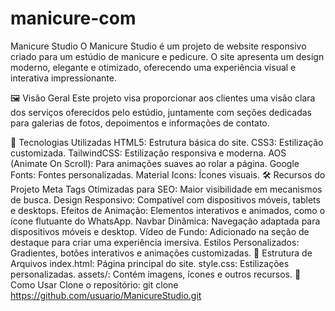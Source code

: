 # manicure-com

Manicure Studio
O Manicure Studio é um projeto de website responsivo criado para um estúdio de manicure e pedicure. O site apresenta um design moderno, elegante e otimizado, oferecendo uma experiência visual e interativa impressionante.

🖼️ Visão Geral
Este projeto visa proporcionar aos clientes uma visão clara dos serviços oferecidos pelo estúdio, juntamente com seções dedicadas para galerias de fotos, depoimentos e informações de contato.

🚀 Tecnologias Utilizadas
HTML5: Estrutura básica do site.
CSS3: Estilização customizada.
TailwindCSS: Estilização responsiva e moderna.
AOS (Animate On Scroll): Para animações suaves ao rolar a página.
Google Fonts: Fontes personalizadas.
Material Icons: Ícones visuais.
🛠️ Recursos do Projeto
Meta Tags Otimizadas para SEO: Maior visibilidade em mecanismos de busca.
Design Responsivo: Compatível com dispositivos móveis, tablets e desktops.
Efeitos de Animação: Elementos interativos e animados, como o ícone flutuante do WhatsApp.
Navbar Dinâmica: Navegação adaptada para dispositivos móveis e desktop.
Vídeo de Fundo: Adicionado na seção de destaque para criar uma experiência imersiva.
Estilos Personalizados: Gradientes, botões interativos e animações customizadas.
📂 Estrutura de Arquivos
index.html: Página principal do site.
style.css: Estilizações personalizadas.
assets/: Contém imagens, ícones e outros recursos.
🔧 Como Usar
Clone o repositório:
git clone https://github.com/usuario/ManicureStudio.git
